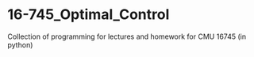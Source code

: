 # 16-745_Optimal_Control
Collection of programming for lectures and homework for CMU 16745 (in python)

